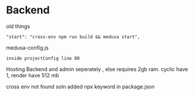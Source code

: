 # Backend

old things

    "start": "cross-env npm run build && medusa start",

medusa-config.js

    inside projectConfig line 80

Hosting Backend and admin seperately , else requires 2gb ram. cyclic have 1, render have 512 mb


cross env not found 
soln added npx keyword in package.json